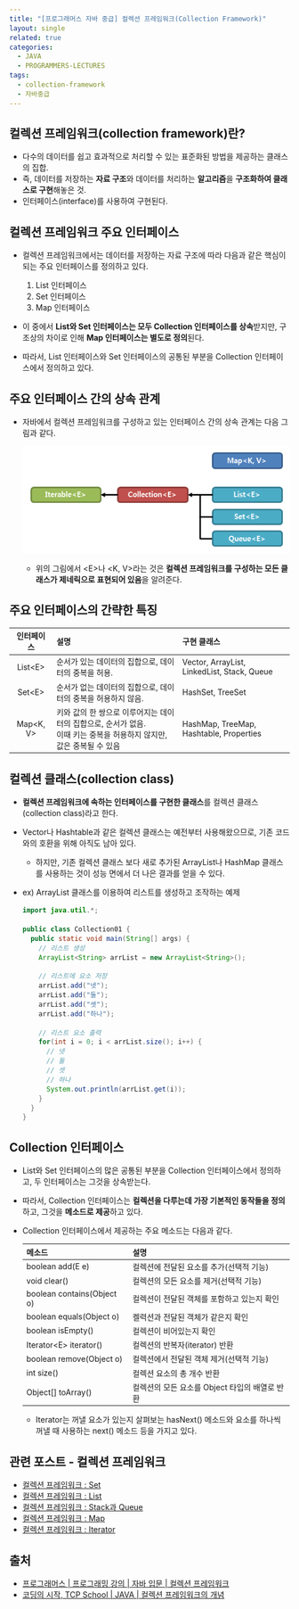 ```yaml
---
title: "[프로그래머스 자바 중급] 컬렉션 프레임워크(Collection Framework)"
layout: single
related: true
categories:
  - JAVA
  - PROGRAMMERS-LECTURES
tags:
  - collection-framework
  - 자바중급
---
```


## 컬렉션 프레임워크(collection framework)란?
- 다수의 데이터를 쉽고 효과적으로 처리할 수 있는 표준화된 방법을 제공하는 클래스의 집합.
- 즉, 데이터를 저장하는 **자료 구조**와 데이터를 처리하는 **알고리즘**을 **구조화하여 클래스로 구현**해놓은 것.
- 인터페이스(interface)를 사용하여 구현된다.

## 컬렉션 프레임워크 주요 인터페이스
- 컬렉션 프레임워크에서는 데이터를 저장하는 자료 구조에 따라 다음과 같은 핵심이 되는 주요 인터페이스를 정의하고 있다.
  1. List 인터페이스
  2. Set 인터페이스
  3. Map 인터페이스<br/>
  
- 이 중에서 **List와 Set 인터페이스는 모두 Collection 인터페이스를 상속**받지만, 구조상의 차이로 인해 **Map 인터페이스는 별도로 정의**된다.
- 따라서, List 인터페이스와 Set 인터페이스의 공통된 부분을 Collection 인터페이스에서 정의하고 있다.

## 주요 인터페이스 간의 상속 관계
- 자바에서 컬렉션 프레임워크를 구성하고 있는 인터페이스 간의 상속 관계는 다음 그림과 같다.

  ![컬렉션 프레임워크 상속 관계](/assets/images/java/collection_interface_diagram.png)
  
  - 위의 그림에서 \<E>나 \<K, V>라는 것은 **컬렉션 프레임워크를 구성하는 모든 클래스가 제네릭으로 표현되어 있음**을 알려준다.
  
## 주요 인터페이스의 간략한 특징

  | 인터페이스 | 설명 | 구현 클래스 |
  |:---------:|:-----|:-----------|
  | List\<E> | 순서가 있는 데이터의 집합으로, 데이터의 중복을 허용. | Vector, ArrayList, LinkedList, Stack, Queue |
  | Set\<E> | 순서가 없는 데이터의 집합으로, 데이터의 중복을 허용하지 않음. | HashSet, TreeSet |
  | Map\<K, V> | 키와 값의 한 쌍으로 이루어지는 데이터의 집합으로, 순서가 없음.<br/>이때 키는 중복을 허용하지 않지만, 값은 중복될 수 있음 | HashMap, TreeMap, Hashtable, Properties |

## 컬렉션 클래스(collection class)
- **컬렉션 프레임워크에 속하는 인터페이스를 구현한 클래스**를 컬렉션 클래스(collection class)라고 한다.
- Vector나 Hashtable과 같은 컬렉션 클래스는 예전부터 사용해왔으므로, 기존 코드와의 호환을 위해 아직도 남아 있다.
  - 하지만, 기존 컬렉션 클래스 보다 새로 추가된 ArrayList나 HashMap 클래스를 사용하는 것이 성능 면에서 더 나은 결과를 얻을 수 있다.
  
- ex) ArrayList 클래스를 이용하여 리스트를 생성하고 조작하는 예제

  ```java
  import java.util.*;
  
  public class Collection01 {
    public static void main(String[] args) {
      // 리스트 생성
      ArrayList<String> arrList = new ArrayList<String>();
      
      // 리스트에 요소 저장
      arrList.add("넷");
      arrList.add("둘");
      arrList.add("셋");
      arrList.add("하나");
      
      // 리스트 요소 출력
      for(int i = 0; i < arrList.size(); i++) {
        // 넷
        // 둘
        // 셋
        // 하나
        System.out.println(arrList.get(i));
      }
    }
  }
  ```
  
## Collection 인터페이스
- List와 Set 인터페이스의 많은 공통된 부분을 Collection 인터페이스에서 정의하고, 두 인터페이스는 그것을 상속받는다.
- 따라서, Collection 인터페이스는 **컬렉션을 다루는데 가장 기본적인 동작들을 정의**하고, 그것을 **메소드로 제공**하고 있다.

- Collection 인터페이스에서 제공하는 주요 메소드는 다음과 같다.

  | 메소드 | 설명 |
  |:------|:------|
  | boolean add(E e) | 컬렉션에 전달된 요소를 추가(선택적 기능) |
  | void clear() | 컬렉션의 모든 요소를 제거(선택적 기능) |
  | boolean contains(Object o) | 컬렉션이 전달된 객체를 포함하고 있는지 확인 |
  | boolean equals(Object o) | 켈력션과 전달된 객체가 같은지 확인 |
  | boolean isEmpty() | 컬렉션이 비어있는지 확인 |
  | Iterator\<E> iterator() | 컬렉션의 반복자(iterator) 반환 |
  | boolean remove(Object o) | 컬렉션에서 전달된 객체 제거(선택적 기능) |
  | int size() | 컬렉션 요소의 총 개수 반환 |
  | Object\[\] toArray() | 컬렉션의 모든 요소를 Object 타입의 배열로 반환 |
  
  - Iterator는 꺼낼 요소가 있는지 살펴보는 hasNext() 메소드와 요소를 하나씩 꺼낼 때 사용하는 next() 메소드 등을 가지고 있다.

## 관련 포스트 - 컬렉션 프레임워크
- [컬렉션 프레임워크 : Set](https://seo2021.github.io/java/programmers-lectures/java-intermediate-collection-framework-set/)
- [컬렉션 프레임워크 : List](https://seo2021.github.io/java/programmers-lectures/java-intermediate-collection-framework-list/)
- [컬렉션 프레임워크 : Stack과 Queue](https://seo2021.github.io/java/java-collection-framework-stack-and-queue/)
- [컬렉션 프레임워크 : Map](https://seo2021.github.io/java/programmers-lectures/java-intermediate-collection-framework-map/)
- [컬렉션 프레임워크 : Iterator](https://seo2021.github.io/java/001-java-collection-framework-iterator/)
  
## 출처
- [프로그래머스 \| 프로그래밍 강의 \| 자바 입문 \| 컬렉션 프레임워크](https://programmers.co.kr/learn/courses/9/lessons/256)
- [코딩의 시작, TCP School \| JAVA \| 컬렉션 프레임워크의 개념](https://www.tcpschool.com/java/java_collectionFramework_concept)
